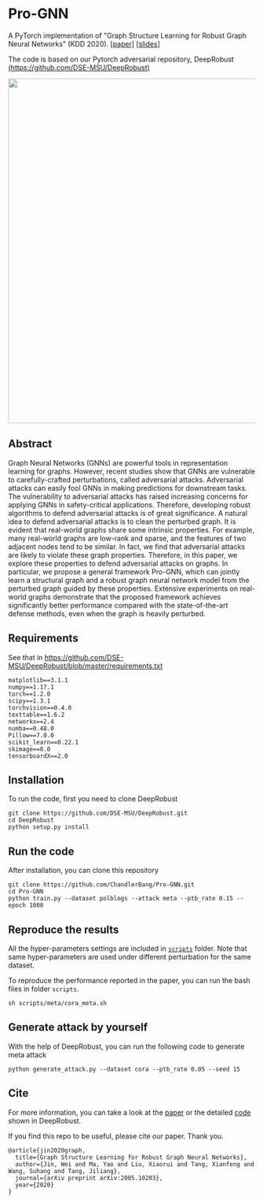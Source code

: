 # Pro-GNN 

A PyTorch implementation of "Graph Structure Learning for Robust Graph Neural Networks" (KDD 2020). [[paper]](https://arxiv.org/abs/2005.10203) [[slides]](http://cse.msu.edu/~jinwei2/files/Slides_ProGNN.pdf)

The code is based on our Pytorch adversarial repository, DeepRobust [(https://github.com/DSE-MSU/DeepRobust)](https://github.com/DSE-MSU/DeepRobust)

<div align=center><img src="https://raw.githubusercontent.com/ChandlerBang/Pro-GNN/master/ProGNN.png" width="700"/></div>

## Abstract 
Graph Neural Networks (GNNs) are powerful tools in representation learning for graphs. However, recent studies show that GNNs are vulnerable to carefully-crafted perturbations, called adversarial attacks. Adversarial attacks can easily fool GNNs in making predictions for downstream tasks. The vulnerability to adversarial attacks has raised increasing concerns for applying GNNs in safety-critical applications. Therefore, developing robust algorithms to defend adversarial attacks is of great significance. A natural idea to defend adversarial attacks is to clean the perturbed graph. It is evident that real-world graphs share some intrinsic properties. For example, many real-world graphs are low-rank and sparse, and the features of two adjacent nodes tend to be similar. In fact, we find that adversarial attacks are likely to violate these graph properties. Therefore, in this paper, we explore these properties to defend adversarial attacks on graphs. In particular, we propose a general framework Pro-GNN, which can jointly learn a structural graph and a robust graph neural network model from the perturbed graph guided by these properties. Extensive experiments on real-world graphs demonstrate that the proposed framework achieves significantly better performance compared with the state-of-the-art defense methods, even when the graph is heavily perturbed.

## Requirements
See that in https://github.com/DSE-MSU/DeepRobust/blob/master/requirements.txt
```
matplotlib==3.1.1
numpy==1.17.1
torch==1.2.0
scipy==1.3.1
torchvision==0.4.0
texttable==1.6.2
networkx==2.4
numba==0.48.0
Pillow==7.0.0
scikit_learn==0.22.1
skimage==0.0
tensorboardX==2.0
```

## Installation
To run the code, first you need to clone DeepRobust
```
git clone https://github.com/DSE-MSU/DeepRobust.git
cd DeepRobust
python setup.py install
```

## Run the code
After installation, you can clone this repository
```
git clone https://github.com/ChandlerBang/Pro-GNN.git
cd Pro-GNN
python train.py --dataset polblogs --attack meta --ptb_rate 0.15 --epoch 1000
```

## Reproduce the results
All the hyper-parameters settings are included in [`scripts`](https://github.com/ChandlerBang/Pro-GNN/tree/master/scripts) folder. Note that same hyper-parameters are used under different perturbation for the same dataset. 

To reproduce the performance reported in the paper, you can run the bash files in folder `scripts`.
```
sh scripts/meta/cora_meta.sh
```

## Generate attack by yourself
With the help of DeepRobust, you can run the following code to generate meta attack
```
python generate_attack.py --dataset cora --ptb_rate 0.05 --seed 15
```

## Cite
For more information, you can take a look at the [paper](https://arxiv.org/abs/2005.10203) or the detailed [code](https://github.com/DSE-MSU/DeepRobust/blob/master/deeprobust/graph/defense/prognn.py) shown in DeepRobust.

If you find this repo to be useful, please cite our paper. Thank you.
```
@article{jin2020graph,
  title={Graph Structure Learning for Robust Graph Neural Networks},
  author={Jin, Wei and Ma, Yao and Liu, Xiaorui and Tang, Xianfeng and Wang, Suhang and Tang, Jiliang},
  journal={arXiv preprint arXiv:2005.10203},
  year={2020}
}
```
